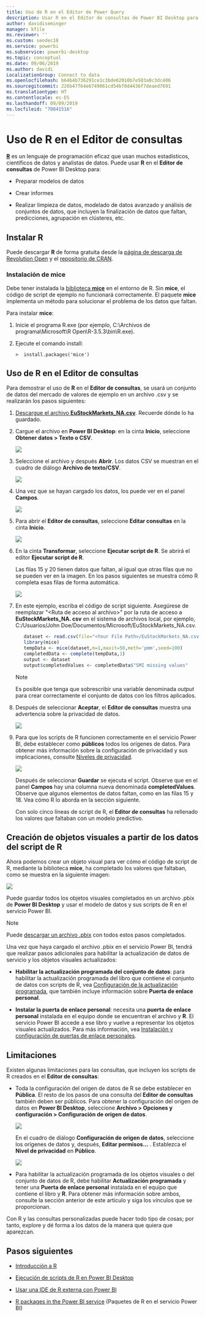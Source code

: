 ```yaml
---
title: Uso de R en el Editor de Power Query
description: Usar R en el Editor de consultas de Power BI Desktop para realizar análisis avanzados
author: davidiseminger
manager: kfile
ms.reviewer: ''
ms.custom: seodec18
ms.service: powerbi
ms.subservice: powerbi-desktop
ms.topic: conceptual
ms.date: 09/06/2019
ms.author: davidi
LocalizationGroup: Connect to data
ms.openlocfilehash: b64b4b736291ce1c3bde02010b7e583a0c3dc406
ms.sourcegitcommit: 226b47f64e6749061cd54bf8d4436f7deaed7691
ms.translationtype: HT
ms.contentlocale: es-ES
ms.lasthandoff: 09/09/2019
ms.locfileid: "70841516"
---
```

# <a name="use-r-in-query-editor"></a>Uso de R en el Editor de consultas

[**R**](https://mran.microsoft.com/documents/what-is-r) es un lenguaje de programación eficaz que usan muchos estadísticos, científicos de datos y analistas de datos. Puede usar **R** en el **Editor de consultas** de Power BI Desktop para:

* Preparar modelos de datos

* Crear informes

* Realizar limpieza de datos, modelado de datos avanzado y análisis de conjuntos de datos, que incluyen la finalización de datos que faltan, predicciones, agrupación en clústeres, etc.  

## <a name="install-r"></a>Instalar R

Puede descargar **R** de forma gratuita desde la [página de descarga de Revolution Open](https://mran.revolutionanalytics.com/download/) y el [repositorio de CRAN](https://cran.r-project.org/bin/windows/base/).

### <a name="install-mice"></a>Instalación de mice

Debe tener instalada la [biblioteca **mice**](https://www.rdocumentation.org/packages/mice/versions/3.5.0/topics/mice) en el entorno de R. Sin **mice**, el código de script de ejemplo no funcionará correctamente. El paquete **mice** implementa un método para solucionar el problema de los datos que faltan.

Para instalar **mice**:

1. Inicie el programa R.exe (por ejemplo, C:\Archivos de programa\Microsoft\R Open\R-3.5.3\bin\R.exe).  

2. Ejecute el comando install:

   ``` 
   >  install.packages('mice') 
   ```

## <a name="use-r-in-query-editor"></a>Uso de R en el Editor de consultas

Para demostrar el uso de **R** en el **Editor de consultas**, se usará un conjunto de datos del mercado de valores de ejemplo en un archivo .csv y se realizarán los pasos siguientes:

1. [Descargue el archivo **EuStockMarkets_NA.csv**](http://download.microsoft.com/download/F/8/A/F8AA9DC9-8545-4AAE-9305-27AD1D01DC03/EuStockMarkets_NA.csv). Recuerde dónde lo ha guardado.

1. Cargue el archivo en **Power BI Desktop**: en la cinta **Inicio**, seleccione **Obtener datos > Texto o CSV**.

   ![](media/desktop-r-in-query-editor/r-in-query-editor_1.png)

1. Seleccione el archivo y después **Abrir**. Los datos CSV se muestran en el cuadro de diálogo **Archivo de texto/CSV**.

   ![](media/desktop-r-in-query-editor/r-in-query-editor_2.png)

1. Una vez que se hayan cargado los datos, los puede ver en el panel **Campos**.

   ![](media/desktop-r-in-query-editor/r-in-query-editor_3.png)

1. Para abrir el **Editor de consultas**, seleccione **Editar consultas** en la cinta **Inicio**.

   ![](media/desktop-r-in-query-editor/r-in-query-editor_4.png)

1. En la cinta **Transformar**, seleccione **Ejecutar script de R**. Se abrirá el editor **Ejecutar script de R**.  

   Las filas 15 y 20 tienen datos que faltan, al igual que otras filas que no se pueden ver en la imagen. En los pasos siguientes se muestra cómo R completa esas filas de forma automática.

   ![](media/desktop-r-in-query-editor/r-in-query-editor_5d.png)

1. En este ejemplo, escriba el código de script siguiente. Asegúrese de reemplazar "&lt;Ruta de acceso al archivo&gt;" por la ruta de acceso a **EuStockMarkets_NA. csv** en el sistema de archivos local, por ejemplo, C:/Usuarios/John Doe/Documentos/Microsoft/EuStockMarkets_NA.csv.

    ```r
       dataset <- read.csv(file="<Your File Path>/EuStockMarkets_NA.csv", header=TRUE, sep=",")
       library(mice)
       tempData <- mice(dataset,m=1,maxit=50,meth='pmm',seed=100)
       completedData <- complete(tempData,1)
       output <- dataset
       output$completedValues <- completedData$"SMI missing values"
    ```

    > [!NOTE]
    > Es posible que tenga que sobrescribir una variable denominada *output* para crear correctamente el conjunto de datos con los filtros aplicados.

7. Después de seleccionar **Aceptar**, el **Editor de consultas** muestra una advertencia sobre la privacidad de datos.

   ![](media/desktop-r-in-query-editor/r-in-query-editor_6.png)
8. Para que los scripts de R funcionen correctamente en el servicio Power BI, debe establecer como **públicos** todos los orígenes de datos. Para obtener más información sobre la configuración de privacidad y sus implicaciones, consulte [Niveles de privacidad](desktop-privacy-levels.md).

   ![](media/desktop-r-in-query-editor/r-in-query-editor_7.png)

   Después de seleccionar **Guardar** se ejecuta el script. Observe que en el panel **Campos** hay una columna nueva denominada **completedValues**. Observe que algunos elementos de datos faltan, como en las filas 15 y 18. Vea cómo R lo aborda en la sección siguiente.

   Con solo cinco líneas de script de R, el **Editor de consultas** ha rellenado los valores que faltaban con un modelo predictivo.

## <a name="create-visuals-from-r-script-data"></a>Creación de objetos visuales a partir de los datos del script de R

Ahora podemos crear un objeto visual para ver cómo el código de script de R, mediante la biblioteca **mice**, ha completado los valores que faltaban, como se muestra en la siguiente imagen:

![](media/desktop-r-in-query-editor/r-in-query-editor_8a.png)

Puede guardar todos los objetos visuales completados en un archivo .pbix de **Power BI Desktop** y usar el modelo de datos y sus scripts de R en el servicio Power BI.

> [!NOTE]
> Puede [descargar un archivo .pbix](http://download.microsoft.com/download/F/8/A/F8AA9DC9-8545-4AAE-9305-27AD1D01DC03/Complete%20Values%20with%20R%20in%20PQ.pbix) con todos estos pasos completados.

Una vez que haya cargado el archivo .pbix en el servicio Power BI, tendrá que realizar pasos adicionales para habilitar la actualización de datos de servicio y los objetos visuales actualizados:  

* **Habilitar la actualización programada del conjunto de datos**: para habilitar la actualización programada del libro que contiene el conjunto de datos con scripts de R, vea [Configuración de la actualización programada](refresh-scheduled-refresh.md), que también incluye información sobre **Puerta de enlace personal**.

* **Instalar la puerta de enlace personal**: necesita una **puerta de enlace personal** instalada en el equipo donde se encuentran el archivo y **R**. El servicio Power BI accede a ese libro y vuelve a representar los objetos visuales actualizados. Para más información, vea [Instalación y configuración de puertas de enlace personales](service-gateway-personal-mode.md).

## <a name="limitations"></a>Limitaciones

Existen algunas limitaciones para las consultas, que incluyen los scripts de R creados en el **Editor de consultas**:

* Toda la configuración del origen de datos de R se debe establecer en **Pública**. El resto de los pasos de una consulta del **Editor de consultas** también deben ser públicos. Para obtener la configuración del origen de datos en **Power BI Desktop**, seleccione **Archivo > Opciones y configuración > Configuración de origen de datos**.

  ![](media/desktop-r-in-query-editor/r-in-query-editor_9.png)

  En el cuadro de diálogo **Configuración de origen de datos**, seleccione los orígenes de datos y, después, **Editar permisos...** .  Establezca el **Nivel de privacidad** en **Público**.

  ![](media/desktop-r-in-query-editor/r-in-query-editor_10.png)    
* Para habilitar la actualización programada de los objetos visuales o del conjunto de datos de R, debe habilitar **Actualización programada** y tener una **Puerta de enlace personal** instalada en el equipo que contiene el libro y **R**. Para obtener más información sobre ambos, consulte la sección anterior de este artículo y siga los vínculos que se proporcionan.

Con R y las consultas personalizadas puede hacer todo tipo de cosas; por tanto, explore y dé forma a los datos de la manera que quiera que aparezcan.

## <a name="next-steps"></a>Pasos siguientes

* [Introducción a R](https://mran.microsoft.com/documents/what-is-r) 

* [Ejecución de scripts de R en Power BI Desktop](desktop-r-scripts.md) 

* [Usar una IDE de R externa con Power BI](desktop-r-ide.md) 

* [R packages in the Power BI service](service-r-packages-support.md) (Paquetes de R en el servicio Power BI)
